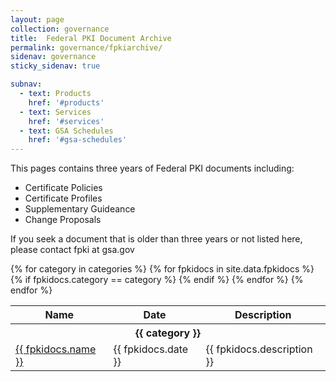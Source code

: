 ```yaml
---
layout: page
collection: governance
title:  Federal PKI Document Archive
permalink: governance/fpkiarchive/
sidenav: governance
sticky_sidenav: true

subnav:
  - text: Products
    href: '#products'
  - text: Services
    href: '#services'
  - text: GSA Schedules
    href: '#gsa-schedules'
---
```


This pages contains three years of Federal PKI documents including:
- Certificate Policies
- Certificate Profiles
- Supplementary Guideance
- Change Proposals

If you seek a document that is older than three years or not listed here, please contact fpki at gsa.gov

<table class="usa-table--borderless fpkidocs-table">
    <thead class="usa-sr-only">
        <tr>
            <th id="fpkidocs-table-heading-name" scope="col">Name</th>
            <th id="fpkidocs-table-heading-date" scope="col">Date</th>
            <th id="fpkidocs-table-heading-description" scope="col">Description</th>
        </tr>
    </thead>
    <tbody>
        {% for category in categories %}
            <tr class="fpkidocs-table-category-heading" data-categories="{{ category }}">
                <th colspan="3" class="fpkidocs-table-heading" id="fpkidocs-table-heading-{{ category | slugify }}"><b>{{ category }}</b></th>
            </tr>
            {% for fpkidocs in site.data.fpkidocs %}
                {% if fpkidocs.category == category %}
                    <tr class="fpkidocs-table-row" data-category="{{ fpkidocs.category }}">
                        <td headers="fpkidocs-table-heading-{{ category | slugify }} fpkidocs-table-heading-name"><a href="{{ fpkidocs.url | prepend: site.baseurl }}">{{ fpkidocs.name }}</td>
                        <td headers="fpkidocs-table-heading-{{ category | slugify }} fpkidocs-table-heading-date">{{ fpkidocs.date }}</a></td>
                        <td headers="fpkidocs-table-heading-{{ category | slugify }} fpkidocs-table-heading-description">{{ fpkidocs.description }}</a></td>
                    </tr>
                {% endif %}
            {% endfor %} <!--fpkidocs-->
        {% endfor %}<!--category-->
    </tbody>
</table>